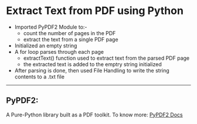 # Extract Text from PDF using Python

* Imported PyPDF2 Module to:-
  * count the number of pages in the PDF
  * extract the text from a single PDF page
* Initialized an empty string
* A for loop parses through each page 
  * extractText() function used to extract text from the parsed PDF page
  * the extracted text is added to the emptry string initialized
* After parsing is done, then used File Handling to write the string contents to a .txt file

----------------------------------------------------------------------------------
## PyPDF2: 
A Pure-Python library built as a PDF toolkit.
To know more: [PyPDF2 Docs](https://pythonhosted.org/PyPDF2/)
